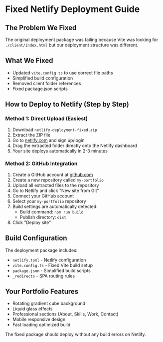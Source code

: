 # Fixed Netlify Deployment Guide

## The Problem We Fixed
The original deployment package was failing because Vite was looking for `./client/index.html` but our deployment structure was different.

## What We Fixed
- Updated `vite.config.ts` to use correct file paths
- Simplified build configuration 
- Removed client folder references
- Fixed package.json scripts

## How to Deploy to Netlify (Step by Step)

### Method 1: Direct Upload (Easiest)
1. Download `netlify-deployment-fixed.zip`
2. Extract the ZIP file
3. Go to [netlify.com](https://netlify.com) and sign up/login
4. Drag the extracted folder directly onto the Netlify dashboard
5. Your site deploys automatically in 2-3 minutes

### Method 2: GitHub Integration  
1. Create a GitHub account at [github.com](https://github.com)
2. Create a new repository called `my-portfolio`
3. Upload all extracted files to the repository
4. Go to Netlify and click "New site from Git"
5. Connect your GitHub account
6. Select your `my-portfolio` repository
7. Build settings are automatically detected:
   - Build command: `npm run build`
   - Publish directory: `dist`
8. Click "Deploy site"

## Build Configuration
The deployment package includes:
- `netlify.toml` - Netlify configuration
- `vite.config.ts` - Fixed Vite build setup
- `package.json` - Simplified build scripts
- `_redirects` - SPA routing rules

## Your Portfolio Features
- Rotating gradient cube background
- Liquid glass effects  
- Professional sections (About, Skills, Work, Contact)
- Mobile responsive design
- Fast loading optimized build

The fixed package should deploy without any build errors on Netlify.